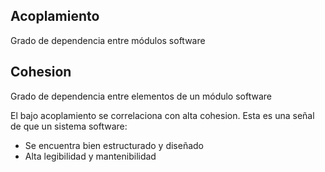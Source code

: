 ## Acoplamiento
Grado de dependencia entre módulos software
## Cohesion
Grado de dependencia entre elementos de un módulo software

El bajo acoplamiento se correlaciona con alta cohesion. Esta es una señal de que un sistema software:
- Se encuentra bien estructurado y diseñado
- Alta legibilidad y mantenibilidad